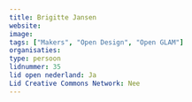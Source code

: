 ```yaml
---
title: Brigitte Jansen
website: 
image: 
tags: ["Makers", "Open Design", "Open GLAM"]
organisaties:
type: persoon
lidnummer: 35
lid open nederland: Ja
Lid Creative Commons Network: Nee
---
```


